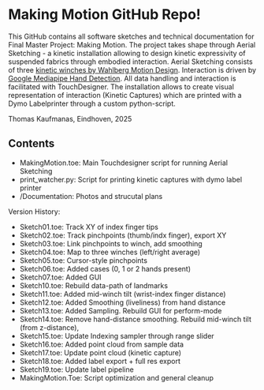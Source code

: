 # Making Motion GitHub Repo!
This GitHub contains all software sketches and technical documentation for Final Master Project: Making Motion.
The project takes shape through Aerial Sketching - a kinetic installation allowing to design kinetic expressivity of suspended fabrics through embodied interaction.
Aerial Sketching consists of three [kinetic winches by Wahlberg Motion Design](https://wahlberg.dk/products/winch-3). Interaction is driven by [Google Mediapipe Hand Detection](https://ai.google.dev/edge/mediapipe/solutions/vision/hand_landmarker). All data handling and interaction is facilitated with TouchDesigner. The installation allows to create visual representation of interaction (Kinetic Captures) which are printed with a Dymo Labelprinter through a custom python-script.

Thomas Kaufmanas, Eindhoven, 2025

## Contents
- MakingMotion.toe: Main Touchdesigner script for running Aerial Sketching
- print_watcher.py: Script for printing kinetic captures with dymo label printer
- /Documentation: Photos and strucutal plans


Version History:
- Sketch01.toe: Track XY of index finger tips
- Sketch02.toe: Track pinchpoints (thumb/indx finger), export XY
- Sketch03.toe: Link pinchpoints to winch, add smoothing
- Sketch04.toe: Map to three winches (left/right average)
- Sketch05.toe: Cursor-style pinchpoints 
- Sketch06.toe: Added cases (0, 1 or 2 hands present)
- Sketch07.toe: Added GUI
- Sketch10.toe: Rebuild data-path of landmarks
- Sketch11.toe: Added mid-winch tilt (wrist-index finger distance)
- Sketch12.toe: Added Smoothing (liveliness) from hand distance
- Sketch13.toe: Added Sampling. Rebuild GUI for perform-mode
- Sketch14.toe: Remove hand-distance smoothing. Rebuild mid-winch tilt (from z-distance),
- Sketch15.toe: Update Indexing sampler through range slider
- Sketch16.toe: Added point cloud from sample data
- Sketch17.toe: Update point cloud (kinetic capture)
- Sketch18.toe: Added label export + full res export
- Sketch19.toe: Update label pipeline
- MakingMotion.Toe: Script optimization and general cleanup
